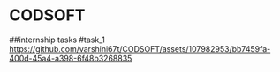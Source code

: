 # CODSOFT
##internship tasks
#task_1
https://github.com/varshini67t/CODSOFT/assets/107982953/bb7459fa-400d-45a4-a398-6f48b3268835

